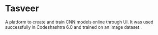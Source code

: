 # Tasveer
A platform to create and train CNN models online through UI. It was used successfully in Codeshashtra 6.0 and trained on an image dataset .
